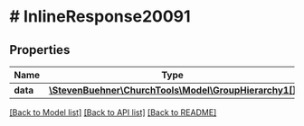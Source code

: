 # # InlineResponse20091

## Properties

Name | Type | Description | Notes
------------ | ------------- | ------------- | -------------
**data** | [**\StevenBuehner\ChurchTools\Model\GroupHierarchy1[]**](GroupHierarchy1.md) |  | [optional]

[[Back to Model list]](../../README.md#models) [[Back to API list]](../../README.md#endpoints) [[Back to README]](../../README.md)
